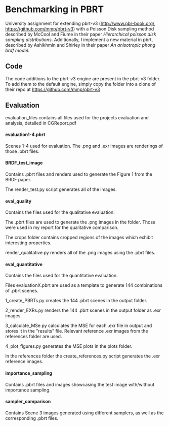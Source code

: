 # Benchmarking in PBRT

University assignment for extending pbrt-v3 (http://www.pbr-book.org/, https://github.com/mmp/pbrt-v3) with a Poisson Disk sampling method described by McCool and Fiume in their paper *Hierarchical poisson disk sampling distributions*. Additionally, I implement a new material in pbrt, described by Ashikhmin and Shirley in their paper *An anisotropic phong brdf model*.

## Code

The code additions to the pbrt-v3 engine are present in the pbrt-v3 folder. To add them to the default engine, simply copy the folder into a clone of their repo at https://github.com/mmp/pbrt-v3

## Evaluation

evaluation_files contains all files used for the projects evaluation and analysis, detailed in CGReport.pdf

#### evaluation1-4.pbrt  

Scenes 1-4 used for evaluation. The .png and .exr images are renderings of those .pbrt files.

#### BRDF_test_image

Contains .pbrt files and renders used to generate the Figure 1 from the BRDF paper.

The render_test.py script generates all of the images.

#### eval_quality

Contains the files used for the qualitative evaluation.

The .pbrt files are used to generate the .png images in the folder. Those were used
in my report for the qualitative comparison.

The crops folder contains cropped regions of the images which exhibit interesting properties.

render_qualitative.py renders all of the .png images using the .pbrt files.

#### eval_quantitative  

Contains the files used for the quantitative evaluation.

Files evaluationX.pbrt are used as a template to generate 144 combinations of .pbrt scenes.

1_create_PBRTs.py creates the 144 .pbrt scenes in the output folder.

2_render_EXRs.py renders the 144 .pbrt scenes in the output folder as .exr images.

3_calculate_MSe.py calculates the MSE for each .exr file in output and stores it in the "results" file.
Relevant reference .exr images from the references folder are used.

4_plot_figures.py generates the MSE plots in the plots folder.

In the references folder the create_references.py script generates the .exr reference images.
					
#### importance_sampling

Contains .pbrt files and images showcasing the test image with/without importance sampling.

#### sampler_comparison

Contains Scene 3 images generated using different samplers, as well as the corresponding .pbrt files.
